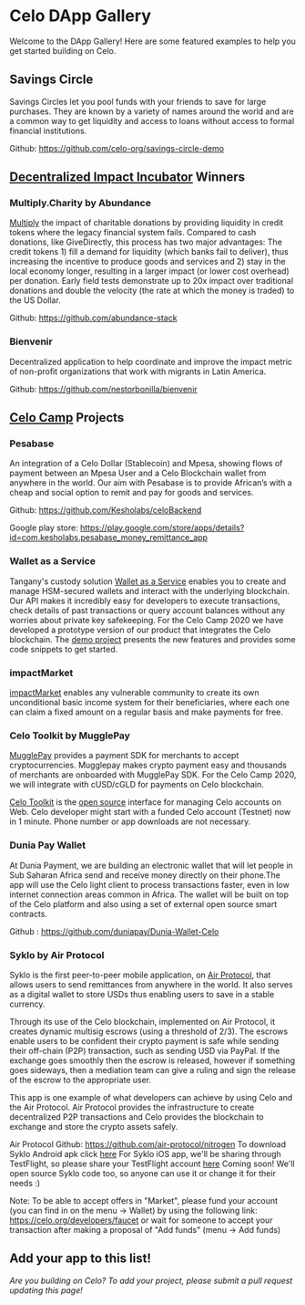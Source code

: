 # Celo DApp Gallery

Welcome to the DApp Gallery! Here are some featured examples to help you get started building on Celo.

## Savings Circle

Savings Circles let you pool funds with your friends to save for large purchases. They are known by a variety of names around the world and are a common way to get liquidity and access to loans without access to formal financial institutions.

Github: https://github.com/celo-org/savings-circle-demo

## [Decentralized Impact Incubator](https://blockchainforsocialimpact.com/incubator-winners-2020/) Winners

### Multiply.Charity by Abundance

[Multiply](https://multiply.charity/) the impact of charitable donations by providing liquidity in credit tokens where the legacy financial system fails. Compared to cash donations, like GiveDirectly, this process has two major advantages: The credit tokens 1) fill a demand for liquidity (which banks fail to deliver), thus increasing the incentive to produce goods and services and 2) stay in the local economy longer, resulting in a larger impact (or lower cost overhead) per donation. Early field tests demonstrate up to 20x impact over traditional donations and double the velocity (the rate at which the money is traded) to the US Dollar.

Github: https://github.com/abundance-stack 

### Bienvenir

Decentralized application to help coordinate and improve the impact metric of non-profit organizations that work with migrants in Latin America.

Github: https://github.com/nestorbonilla/bienvenir

## [Celo Camp](https://www.celocamp.com/) Projects  
  
### Pesabase  
  
An integration of a Celo Dollar (Stablecoin) and Mpesa, showing flows of payment between an Mpesa User and a Celo Blockchain wallet from anywhere in the world. Our aim with Pesabase is to provide African’s with a cheap and social option to remit and pay for goods and services.    
  
Github: https://github.com/Kesholabs/celoBackend  

Google play store: https://play.google.com/store/apps/details?id=com.kesholabs.pesabase_money_remittance_app

### Wallet as a Service

Tangany's custody solution [Wallet as a Service](https://docs.tangany.com/?version=latest) enables you to create and 
manage HSM-secured wallets and interact with the underlying blockchain. Our API makes it incredibly easy for developers 
to execute transactions, check details of past transactions or query account balances without any worries about private 
key safekeeping. For the Celo Camp 2020 we have developed a prototype version of our product that integrates the Celo blockchain. 
The [demo project](https://github.com/adrianmitter/celo-camp) presents the new features and provides some code snippets to get started.

### impactMarket

[impactMarket](https://github.com/impactMarket) enables any vulnerable community to create its own unconditional basic income system for their beneficiaries, where each one can claim a fixed amount on a regular basis and make payments for free.

### Celo Toolkit by MugglePay

[MugglePay](https://mugglepay.com/) provides a payment SDK for merchants to accept cryptocurrencies. Mugglepay makes crypto payment easy and thousands of merchants are onboarded with MugglePay SDK. For the Celo Camp 2020, we will integrate with cUSD/cGLD for payments on Celo blockchain.

[Celo Toolkit](https://celo.mugglepay.com) is the [open source](https://github.com/MugglePay/celo-toolkit) interface for managing Celo accounts on Web. Celo developer might start with a funded Celo account (Testnet) now in 1 minute. Phone number or app downloads are not necessary.

### Dunia Pay Wallet 

At Dunia Payment, we are building an electronic wallet that will let people in Sub Saharan Africa send and receive money directly on their phone.The app will use the Celo light client to process transactions faster, even in low internet connection areas common in Africa. The wallet will be built on top of the Celo platform and also using a set of external open source smart contracts.

Github : https://github.com/duniapay/Dunia-Wallet-Celo

### Syklo by Air Protocol 

Syklo is the first peer-to-peer mobile application, on [Air Protocol](https://www.airprotocol.org), that allows users to send remittances from anywhere in the world. It also serves as a digital wallet to store USDs thus enabling users to save in a stable currency.

Through its use of the Celo blockchain, implemented on Air Protocol, it creates dynamic multisig escrows (using a threshold of 2/3). The escrows enable users to be confident their crypto payment is safe while sending their off-chain (P2P) transaction, such as sending USD via PayPal. If the exchange goes smoothly then the escrow is released, however if something goes sideways, then a mediation team can give a ruling and sign the release of the escrow to the appropriate user.

This app is one example of what developers can achieve by using Celo and the Air Protocol. Air Protocol provides the infrastructure to create decentralized P2P transactions and Celo provides the blockchain to exchange and store the crypto assets safely.

Air Protocol Github: https://github.com/air-protocol/nitrogen 
To download Syklo Android apk click [here](https://www.airprotocol.org/syklo-v1.apk) 
For Syklo iOS app, we'll be sharing through TestFlight, so please share your TestFlight account [here](https://forms.gle/1oLc9S8n71bK7sTi6) 
Coming soon! We'll open source Syklo code too, so anyone can use it or change it for their needs :) 

Note: To be able to accept offers in "Market", please fund your account (you can find in on the menu -> Wallet) by using the following link: https://celo.org/developers/faucet or wait for someone to accept your transaction after making a proposal of "Add funds" (menu -> Add funds)

## Add your app to this list!

_Are you building on Celo? To add your project, please submit a pull request updating this page!_
